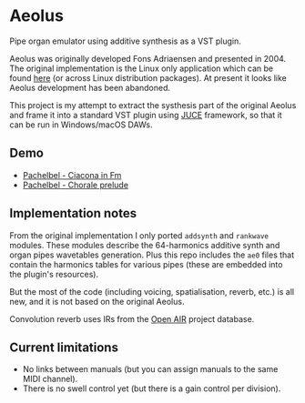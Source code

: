 # Aeolus
Pipe organ emulator using additive synthesis as a VST plugin.

Aeolus was originally developed Fons Adriaensen and presented in 2004. The original implementation is the Linux only application which can be found [here](https://kokkinizita.linuxaudio.org/linuxaudio/aeolus/) (or across Linux distribution packages). At present it looks like Aeolus development has been abandoned.

This project is my attempt to extract the systhesis part of the original Aeolus and frame it into a standard VST plugin using [JUCE](https://github.com/juce-framework/JUCE) framework, so that it can be run in Windows/macOS DAWs.

## Demo
- [Pachelbel - Ciacona in Fm](demo/Pachelbel_Ciacona_in_Fm.mp3)
- [Pachelbel - Chorale prelude](demo/Pachelbel_Chorale_prelude.mp3) 

## Implementation notes

From the original implementation I only ported `addsynth` and `rankwave` modules. These modules describe the 64-harmonics additive synth and organ pipes wavetables generation. Plus this repo includes the `ae0` files that contain the harmonics tables for various pipes (these are embedded into the plugin's resources).

But the most of the code (including voicing, spatialisation, reverb, etc.) is all new, and it is not based on the original Aeolus.

Convolution reverb uses IRs from the [Open AIR](https://www.openair.hosted.york.ac.uk/) project database.

## Current limitations
- No links between manuals (but you can assign manuals to the same MIDI channel).
- There is no swell control yet (but there is a gain control per division).
